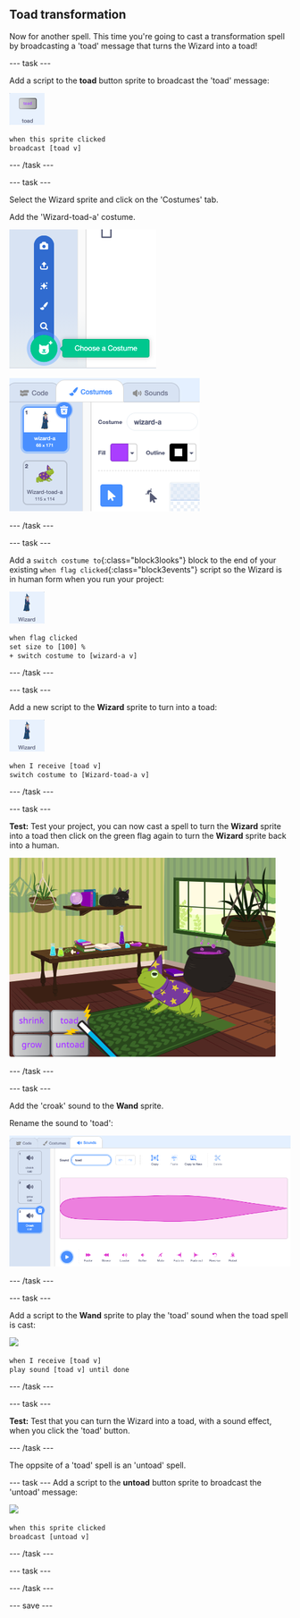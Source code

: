 ## Toad transformation

Now for another spell. This time you're going to cast a transformation spell by broadcasting a 'toad' message that turns the Wizard into a toad!

--- task ---

Add a script to the **toad** button sprite to broadcast the 'toad' message:

![](images/toad-icon.png)

```blocks3 
when this sprite clicked
broadcast [toad v]
```
--- /task ---

--- task ---

Select the Wizard sprite and click on the 'Costumes' tab. 

Add the 'Wizard-toad-a' costume.

![The Choose a Costume icon from the Costumes tab.](images/add-costume-icon.png)

![The list of Costumes showing the Wizard sprite now has a second costume.](images/toad-costume-added.png)

--- /task ---

--- task ---

Add a `switch costume to`{:class="block3looks"} block to the end of your existing `when flag clicked`{:class="block3events"} script so the Wizard is in human form when you run your project:

![](images/wizard-icon.png)

```blocks3
when flag clicked
set size to [100] %
+ switch costume to [wizard-a v]
```

--- /task ---

--- task ---

Add a new script to the **Wizard** sprite to turn into a toad:

![](images/wizard-icon.png)

```blocks3  
when I receive [toad v]
switch costume to [Wizard-toad-a v]
```

--- /task ---

--- task ---

**Test:** Test your project, you can now cast a spell to turn the **Wizard** sprite into a toad then click on the green flag again to turn the **Wizard** sprite back into a human.

![The Stage showing the Wizard in Wizard-toad-a costume.](images/wizard-as-toad.png)

--- /task ---

--- task ---

Add the 'croak' sound to the **Wand** sprite.

Rename the sound to 'toad':

![The Sounds tab with Croak sound listed.](images/croak-sound-added.png)


--- /task ---

--- task ---

Add a script to the **Wand** sprite to play the 'toad' sound when the toad spell is cast:

![](images/wand-sprite.png)

```blocks3  
when I receive [toad v]
play sound [toad v] until done
```
--- /task ---

--- task ---

**Test:** Test that you can turn the Wizard into a toad, with a sound effect, when you click the 'toad' button. 

--- /task ---

The oppsite of a 'toad' spell is an 'untoad' spell.

--- task ---
Add a script to the **untoad** button sprite to broadcast the 'untoad' message:

![](images/untoad-sprite.png)

```blocks3 
when this sprite clicked
broadcast [untoad v]
```
--- /task ---

--- task ---



--- /task ---

--- save ---